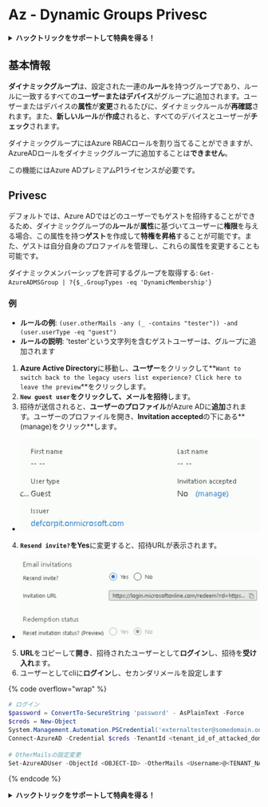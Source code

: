 # Az - Dynamic Groups Privesc

<details>

<summary><strong>ハックトリックをサポートして特典を得る！</strong></summary>

* **会社をHackTricksで宣伝したい**場合や、**最新バージョンのPEASSを入手したり、HackTricksをPDFでダウンロード**したい場合は、[**サブスクリプションプラン**](https://github.com/sponsors/carlospolop)をチェックしてください！
* [**公式PEASS＆HackTricksグッズ**](https://peass.creator-spring.com)を手に入れましょう
* [**The PEASS Family**](https://opensea.io/collection/the-peass-family)を見つけて、独占的な[**NFT**](https://opensea.io/collection/the-peass-family)のコレクションを発見しましょう
* **💬 [Discordグループ](https://discord.gg/hRep4RUj7f)**または[**Telegramグループ**](https://t.me/peass)に参加するか、**Twitter**で私をフォローしましょう 🐦 [**@carlospolopm**](https://twitter.com/carlospolopm)**.**
* **ハッキングのトリックを共有するには、**[**HackTricks**](https://github.com/carlospolop/hacktricks)と[**HackTricks Cloud**](https://github.com/carlospolop/hacktricks-cloud)のGitHubリポジトリにPRを提出してください。

</details>

## 基本情報

**ダイナミックグループ**は、設定された一連の**ルール**を持つグループであり、ルールに一致するすべての**ユーザーまたはデバイス**がグループに追加されます。ユーザーまたはデバイスの**属性**が**変更**されるたびに、ダイナミックルールが**再確認**されます。また、**新しいルール**が**作成**されると、すべてのデバイスとユーザーが**チェック**されます。

ダイナミックグループにはAzure RBACロールを割り当てることができますが、AzureADロールをダイナミックグループに追加することは**できません**。

この機能にはAzure ADプレミアムP1ライセンスが必要です。

## Privesc

デフォルトでは、Azure ADではどのユーザーでもゲストを招待することができるため、ダイナミックグループの**ルール**が**属性**に基づいてユーザーに**権限**を与える場合、この属性を持つ**ゲスト**を作成して**特権を昇格**することが可能です。また、ゲストは自分自身のプロファイルを管理し、これらの属性を変更することも可能です。

ダイナミックメンバーシップを許可するグループを取得する: `Get-AzureADMSGroup | ?{$_.GroupTypes -eq 'DynamicMembership'}`

### 例

* **ルールの例**: `(user.otherMails -any (_ -contains "tester")) -and (user.userType -eq "guest")`
* **ルールの説明**: 'tester'という文字列を含むゲストユーザーは、グループに追加されます

1. **Azure Active Directory**に移動し、**ユーザー**をクリックして**`Want to switch back to the legacy users list experience? Click here to leave the preview`**をクリックします。
2. **`New guest user`**をクリックして、メールを**招待**します。
3. 招待が送信されると、**ユーザーのプロファイル**がAzure ADに**追加**されます。ユーザーのプロファイルを開き、**Invitation accepted**の下にある**(manage)をクリック**します。
* ![](<../../.gitbook/assets/image (87) (1).png>)
4. **`Resend invite?`**を**Yes**に変更すると、招待URLが表示されます。
* ![](<../../.gitbook/assets/image (11) (1).png>)
5. **URL**をコピーして**開き**、招待されたユーザーとして**ログイン**し、招待を**受け入れ**ます。
6. ユーザーとしてcliに**ログイン**し、セカンダリメールを設定します

{% code overflow="wrap" %}
```powershell
# ログイン
$password = ConvertTo-SecureString 'password' - AsPlainText -Force
$creds = New-Object
System.Management.Automation.PSCredential('externaltester@somedomain.onmicrosoft.com', $Password)
Connect-AzureAD -Credential $creds -TenantId <tenant_id_of_attacked_domain>

# OtherMailsの設定変更
Set-AzureADUser -ObjectId <OBJECT-ID> -OtherMails <Username>@<TENANT_NAME>.onmicrosoft.com -Verbose
```
{% endcode %}

<details>

<summary><strong>ハックトリックをサポートして特典を得る！</strong></summary>

* **会社をHackTricksで宣伝したい**場合や、**最新バージョンのPEASSを入手したり、HackTricksをPDFでダウンロード**したい場合は、[**サブスクリプションプラン**](https://github.com/sponsors/carlospolop)をチェックしてください！
* [**公式PEASS＆HackTricksグッズ**](https://peass.creator-spring.com)を手に入れましょう
* [**The PEASS Family**](https://opensea.io/collection/the-peass-family)を見つけて、独占的な[**NFT**](https://opensea.io/collection/the-peass-family)のコレクションを発見しましょう
* **💬 [Discordグループ](https://discord.gg/hRep4RUj7f)**または[**Telegramグループ**](https://t.me/peass)に参加するか、**Twitter**で私をフォローしましょう 🐦 [**@carlospolopm**](https://twitter.com/carlospolopm)**.**
* **ハッキングのトリックを共有するには、**[**HackTricks**](https://github.com/carlospolop/hacktricks)と[**HackTricks Cloud**](https://github.com/carlospolop/hacktricks-cloud)のGitHubリポジトリにPRを提出してください。

</details>
